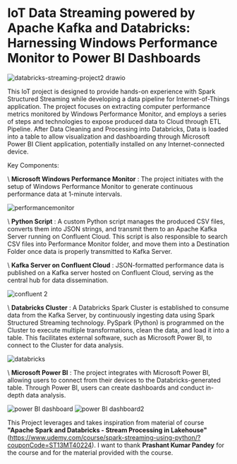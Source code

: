 # IoT Data Streaming powered by Apache Kafka and Databricks: Harnessing Windows Performance Monitor to Power BI Dashboards

![databricks-streaming-project2 drawio](https://github.com/FlorentineDev/PerformanceMonitor_over_IoT/assets/16971296/9574a9de-ee13-4d04-a62d-d668849ed540)


This IoT project is designed to provide hands-on experience with Spark Structured Streaming while developing a data pipeline for Internet-of-Things application. The project focuses on extracting computer performance metrics monitored by Windows Performance Monitor, and employs a series of steps and technologies to expose produced data to Cloud through ETL Pipeline. After Data Cleaning and Processing into Databricks, Data is loaded into a table to allow visualization and dashboarding through Microsoft Power BI Client application, potentially installed on any Internet-connected device.

Key Components:

\ **Microsoft Windows Performance Monitor** : The project initiates with the setup of Windows Performance Monitor to generate continuous performance data at 1-minute intervals.

![performancemonitor](https://github.com/FlorentineDev/IoT-powered-PerformanceMonitor/assets/16971296/9d9155c2-776f-43a1-bef8-1c68c720fea5)


\ **Python Script** : A custom Python script manages the produced CSV files, converts them into JSON strings, and transmit them to an Apache Kafka Server running on Confluent Cloud. This script is also responsible to search CSV files into Performance Monitor folder, and move them into a Destination Folder once data is properly transmitted to Kafka Server.

\ **Kafka Server on Confluent Cloud** : JSON-formatted performance data is published on a Kafka server hosted on Confluent Cloud, serving as the central hub for data dissemination.

![confluent 2](https://github.com/FlorentineDev/PerformanceMonitor_over_IoT/assets/16971296/4b2b8fff-5332-4618-8770-c0435a6a21fc)


\ **Databricks Cluster** : A Databricks Spark Cluster is established to consume data from the Kafka Server, by continuously ingesting data using Spark Structured Streaming technology. PySpark (Python) is programmed on the Cluster to execute multiple transformations, clean the data, and load it into a table. This facilitates external software, such as Microsoft Power BI, to connect to the Cluster for data analysis.

![databricks](https://github.com/FlorentineDev/PerformanceMonitor_over_IoT/assets/16971296/d4636f50-66b7-4ef4-8208-bccd6d392bd7)

\ **Microsoft Power BI** : The project integrates with Microsoft Power BI, allowing users to connect from their devices to the Databricks-generated table. Through Power BI, users can create dashboards and conduct in-depth data analysis.

![power BI dashboard](https://github.com/FlorentineDev/IoT-powered-PerformanceMonitor/assets/16971296/f57416fb-a238-4e00-9117-f8c66e9acbe8)
![power BI dashboard2](https://github.com/FlorentineDev/IoT-powered-PerformanceMonitor/assets/16971296/b6d163d4-1181-49d0-92a8-6abfe7ed36f9)


This Project leverages and takes inspiration from material of course **"Apache Spark and Databricks - Stream Processing in Lakehouse"** (https://www.udemy.com/course/spark-streaming-using-python/?couponCode=ST13MT40224).
I want to thank **Prashant Kumar Pandey** for the course and for the material provided with the course.

